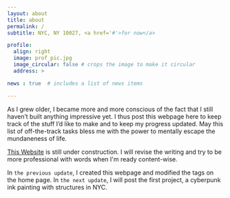 ```yaml
---
layout: about
title: about
permalink: /
subtitle: NYC, NY 10027, <a href='#'>for now</a>

profile:
  align: right
  image: prof_pic.jpg
  image_circular: false # crops the image to make it circular
  address: >

news : true  # includes a list of news items

---
```


As I grew older, I became more and more conscious of the fact that I still haven’t built anything impressive yet. I thus post this webpage here to keep track of the stuff I’d like to make and to keep my progress updated. May this list of off-the-track tasks bless me with the power to mentally escape the mundaneness of life.

[This Website](https://zoewhat.github.io/) is still under construction. I will revise the writing and try to be more professional with words when I'm ready content-wise.

In `the previous update`, I created this webpage and modified the tags on the home page. In `the next update`, I will post the first project, a cyberpunk ink painting with structures in NYC.
